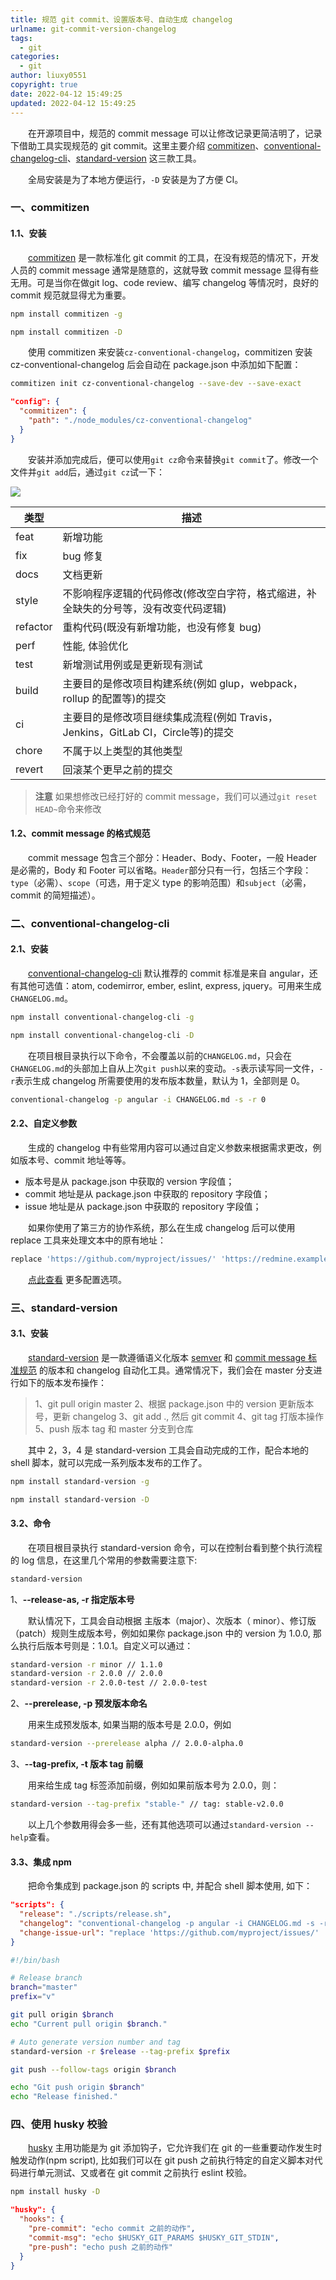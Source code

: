 ```yaml
---
title: 规范 git commit、设置版本号、自动生成 changelog
urlname: git-commit-version-changelog
tags:
  - git
categories:
  - git
author: liuxy0551
copyright: true
date: 2022-04-12 15:49:25
updated: 2022-04-12 15:49:25
---
```



&emsp;&emsp;在开源项目中，规范的 commit message 可以让修改记录更简洁明了，记录下借助工具实现规范的 git commit。这里主要介绍 <a href='https://github.com/commitizen/cz-cli' target='_black'>commitizen</a>、<a href='https://github.com/conventional-changelog/conventional-changelog/tree/master/packages/conventional-changelog-cli' target='_black'>conventional-changelog-cli</a>、<a href='https://github.com/conventional-changelog/standard-version' target='_black'>standard-version</a> 这三款工具。


<!--more-->

&emsp;&emsp;全局安装是为了本地方便运行，`-D` 安装是为了方便 CI。

### 一、commitizen

#### 1.1、安装

&emsp;&emsp;<a href='https://github.com/commitizen/cz-cli' target='_black'>commitizen</a> 是一款标准化 git commit 的工具，在没有规范的情况下，开发人员的 commit message 通常是随意的，这就导致 commit message 显得有些无用。可是当你在做git log、code review、编写 changelog 等情况时，良好的 commit 规范就显得尤为重要。

``` bash
npm install commitizen -g
```
``` bash
npm install commitizen -D
```
&emsp;&emsp;使用 commitizen 来安装`cz-conventional-changelog`，commitizen 安装 cz-conventional-changelog 后会自动在 package.json 中添加如下配置：

``` bash
commitizen init cz-conventional-changelog --save-dev --save-exact
```

``` json package.json
"config": {
  "commitizen": {
    "path": "./node_modules/cz-conventional-changelog"
  }
}
```

&emsp;&emsp;安装并添加完成后，便可以使用`git cz`命令来替换`git commit`了。修改一个文件并`git add`后，通过`git cz`试一下：

![](https://images-hosting.liuxianyu.cn/posts/git-commit-version-changelog/1.png)

| 类型 | 描述 |
| ---- | ---- |
| feat | 新增功能 |
| fix | bug 修复 |
| docs | 文档更新 |
| style | 不影响程序逻辑的代码修改(修改空白字符，格式缩进，补全缺失的分号等，没有改变代码逻辑) |
| refactor | 重构代码(既没有新增功能，也没有修复 bug) |
| perf | 性能, 体验优化 |
| test | 新增测试用例或是更新现有测试 |
| build | 主要目的是修改项目构建系统(例如 glup，webpack，rollup 的配置等)的提交 |
| ci | 主要目的是修改项目继续集成流程(例如 Travis，Jenkins，GitLab CI，Circle等)的提交 |
| chore | 不属于以上类型的其他类型 |
| revert | 回滚某个更早之前的提交 |

>**注意**
> 如果想修改已经打好的 commit message，我们可以通过`git reset HEAD~`命令来修改


#### 1.2、commit message 的格式规范

&emsp;&emsp;commit message 包含三个部分：Header、Body、Footer，一般 Header 是必需的，Body 和 Footer 可以省略。`Header`部分只有一行，包括三个字段：`type`（必需）、`scope`（可选，用于定义 type 的影响范围）和`subject`（必需，commit 的简短描述）。


### 二、conventional-changelog-cli

#### 2.1、安装

&emsp;&emsp;<a href='https://github.com/conventional-changelog/conventional-changelog/tree/master/packages/conventional-changelog-cli' target='_black'>conventional-changelog-cli</a> 默认推荐的 commit 标准是来自 angular，还有其他可选值：atom, codemirror, ember, eslint, express, jquery。可用来生成`CHANGELOG.md`。

``` bash
npm install conventional-changelog-cli -g
```
``` bash
npm install conventional-changelog-cli -D
```

&emsp;&emsp;在项目根目录执行以下命令，不会覆盖以前的`CHANGELOG.md`，只会在`CHANGELOG.md`的头部加上自从上次`git push`以来的变动。`-s`表示读写同一文件，`-r`表示生成 changelog 所需要使用的发布版本数量，默认为 1，全部则是 0。

``` bash
conventional-changelog -p angular -i CHANGELOG.md -s -r 0
```


#### 2.2、自定义参数

&emsp;&emsp;生成的 changelog 中有些常用内容可以通过自定义参数来根据需求更改，例如版本号、commit 地址等等。

- 版本号是从 package.json 中获取的 version 字段值；
- commit 地址是从 package.json 中获取的 repository 字段值；
- issue 地址是从 package.json 中获取的 repository 字段值；

&emsp;&emsp;如果你使用了第三方的协作系统，那么在生成 changelog 后可以使用 replace 工具来处理文本中的原有地址：

``` bash
replace 'https://github.com/myproject/issues/' 'https://redmine.example.com' CHANGELOG.md
```

&emsp;&emsp;<a href='https://github.com/conventional-changelog/conventional-changelog/tree/master/packages/conventional-changelog-core' target='_black'>点此查看</a> 更多配置选项。



### 三、standard-version

#### 3.1、安装

&emsp;&emsp;<a href='https://github.com/conventional-changelog/standard-version' target='_black'>standard-version</a> 是一款遵循语义化版本 <a href='https://semver.org/' target='_black'>semver</a> 和 <a href='https://conventionalcommits.org/' target='_black'>commit message 标准规范</a> 的版本和 changelog 自动化工具。通常情况下，我们会在 master 分支进行如下的版本发布操作：

> 1、git pull origin master
> 2、根据 package.json 中的 version 更新版本号，更新 changelog
> 3、git add ., 然后 git commit
> 4、git tag 打版本操作
> 5、push 版本 tag 和 master 分支到仓库

&emsp;&emsp;其中 2，3，4 是 standard-version 工具会自动完成的工作，配合本地的 shell 脚本，就可以完成一系列版本发布的工作了。

``` bash
npm install standard-version -g
```
``` bash
npm install standard-version -D
```


#### 3.2、命令

&emsp;&emsp;在项目根目录执行 standard-version 命令，可以在控制台看到整个执行流程的 log 信息，在这里几个常用的参数需要注意下:

``` bash
standard-version
```

1、**--release-as, -r 指定版本号**

&emsp;&emsp;默认情况下，工具会自动根据 主版本（major）、次版本（ minor）、修订版（patch）规则生成版本号，例如如果你 package.json 中的 version 为 1.0.0, 那么执行后版本号则是：1.0.1。自定义可以通过：

``` bash
standard-version -r minor // 1.1.0
standard-version -r 2.0.0 // 2.0.0
standard-version -r 2.0.0-test // 2.0.0-test
```

2、**--prerelease, -p 预发版本命名**

&emsp;&emsp;用来生成预发版本, 如果当期的版本号是 2.0.0，例如

``` bash
standard-version --prerelease alpha // 2.0.0-alpha.0
```

3、**--tag-prefix, -t 版本 tag 前缀**

&emsp;&emsp;用来给生成 tag 标签添加前缀，例如如果前版本号为 2.0.0，则：

``` bash
standard-version --tag-prefix "stable-" // tag: stable-v2.0.0
```

&emsp;&emsp;以上几个参数用得会多一些，还有其他选项可以通过`standard-version --help`查看。


#### 3.3、集成 npm

&emsp;&emsp;把命令集成到 package.json 的 scripts 中, 并配合 shell 脚本使用, 如下：

``` json package.json
"scripts": {
  "release": "./scripts/release.sh",
  "changelog": "conventional-changelog -p angular -i CHANGELOG.md -s -r 0 && git add CHANGELOG.md && npm run change-issue-url",
  "change-issue-url": "replace 'https://github.com/myproject/issues/' 'https://redmine.example.com/' CHANGELOG.md"
}
```

``` sh release.sh
#!/bin/bash

# Release branch
branch="master"
prefix="v"

git pull origin $branch
echo "Current pull origin $branch."

# Auto generate version number and tag
standard-version -r $release --tag-prefix $prefix

git push --follow-tags origin $branch

echo "Git push origin $branch"
echo "Release finished."
```


### 四、使用 husky 校验

&emsp;&emsp;<a href='https://github.com/typicode/husky' target='_black'>husky</a> 主用功能是为 git 添加钩子，它允许我们在 git 的一些重要动作发生时触发动作(npm script), 比如我们可以在 git push 之前执行特定的自定义脚本对代码进行单元测试、又或者在 git commit 之前执行 eslint 校验。

``` bash
npm install husky -D
```

``` json package.json
"husky": {
  "hooks": {
    "pre-commit": "echo commit 之前的动作",
    "commit-msg": "echo $HUSKY_GIT_PARAMS $HUSKY_GIT_STDIN",
    "pre-push": "echo push 之前的动作"
  }
}
```















